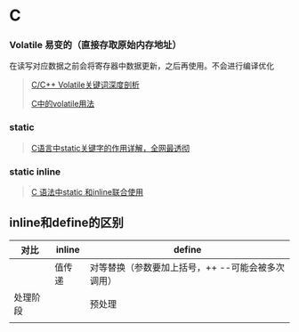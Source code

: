 # C

### Volatile 易变的（直接存取原始内存地址）

在读写对应数据之前会将寄存器中数据更新，之后再使用。不会进行编译优化

> [C/C++ Volatile关键词深度剖析](https://www.cnblogs.com/god-of-death/p/7852394.html)
>
> [C中的volatile用法](https://www.cnblogs.com/reality-soul/p/6140192.html)



### static

> [C语言中static关键字的作用详解，全网最透彻](https://blog.csdn.net/tr_ainiyangyang/article/details/80965574)



### static inline

> [C 语法中static 和inline联合使用](https://www.cnblogs.com/thrillerz/p/5208579.html)



## inline和define的区别

| 对比     | inline | define                                            |
| -------- | ------ | ------------------------------------------------- |
|          | 值传递 | 对等替换（参数要加上括号，++ --可能会被多次调用） |
| 处理阶段 |        | 预处理                                            |
|          |        |                                                   |



